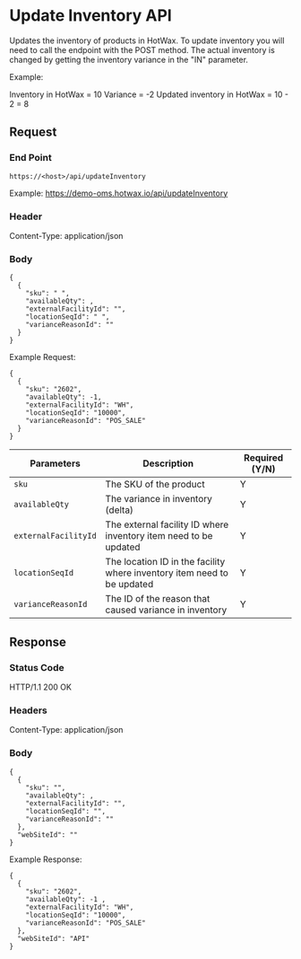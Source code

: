 # Update Inventory API

Updates the inventory of products in HotWax. To update inventory you will need to call the endpoint with the POST method. The actual inventory is changed by getting the inventory variance in the "IN" parameter.

Example: 

Inventory in HotWax = 10
Variance = -2
Updated inventory in HotWax = 10 - 2 = 8

## Request

### End Point
`https://<host>/api/updateInventory`

Example: https://demo-oms.hotwax.io/api/updateInventory

### Header
Content-Type: application/json


### Body
```
{
  {
    "sku": " ",
    "availableQty": ,
    "externalFacilityId": "",
    "locationSeqId": " ",
    "varianceReasonId": ""
  }
}
```
Example Request: 
```
{
  {
    "sku": "2602",
    "availableQty": -1,
    "externalFacilityId": "WH",
    "locationSeqId": "10000",
    "varianceReasonId": "POS_SALE"
  }
}
```

| Parameters       | Description                                            | Required (Y/N) |
|------------------|--------------------------------------------------------|----------------|
| `sku`            | The SKU of the product                                 | Y              |
| `availableQty`   | The variance in inventory (delta)                       | Y              |
| `externalFacilityId` | The external facility ID where inventory item need to be updated | Y |
| `locationSeqId` | The location ID in the facility where inventory item need to be updated | Y |
| `varianceReasonId` | The ID of the reason that caused variance in inventory | Y              |


## Response

### Status Code
HTTP/1.1 200 OK

### Headers
Content-Type: application/json


### Body
  
```
{
  {
    "sku": "",
    "availableQty": ,
    "externalFacilityId": "",
    "locationSeqId": "",
    "varianceReasonId": ""
  },
  "webSiteId": ""
}
```

Example Response: 
```
{
  {
    "sku": "2602",
    "availableQty": -1 ,
    "externalFacilityId": "WH",
    "locationSeqId": "10000",
    "varianceReasonId": "POS_SALE"
  },
  "webSiteId": "API"
}
```
